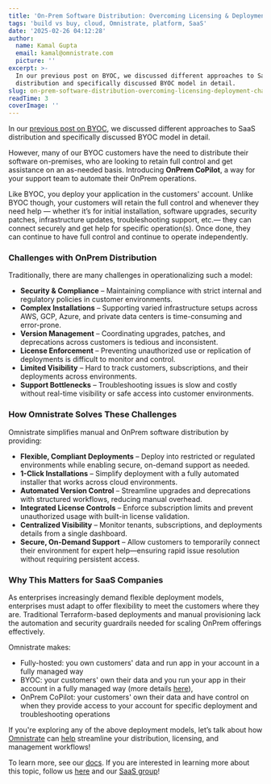 ```yaml
---
title: 'On-Prem Software Distribution: Overcoming Licensing & Deployment Challenges'
tags: 'build vs buy, cloud, Omnistrate, platform, SaaS'
date: '2025-02-26 04:12:28'
author:
  name: Kamal Gupta
  email: kamal@omnistrate.com
  picture: ''
excerpt: >-
  In our previous post on BYOC, we discussed different approaches to SaaS
  distribution and specifically discussed BYOC model in detail.
slug: on-prem-software-distribution-overcoming-licensing-deployment-challenges
readTime: 3
coverImage: ''
---
```


In our [previous post on BYOC][1], we discussed different approaches to SaaS distribution and specifically discussed BYOC model in detail. 

However, many of our BYOC customers have the need to distribute their software on-premises, who are looking to retain full control and get assistance on an as-needed basis. Introducing **OnPrem CoPilot**, a way for your support team to automate their OnPrem operations. 

Like BYOC, you deploy your application in the customers' account. Unlike BYOC though, your customers will retain the full control and whenever they need help — whether it’s for initial installation, software upgrades, security patches, infrastructure updates, troubleshooting support, etc.— they can connect securely and get help for specific operation(s). Once done, they can continue to have full control and continue to operate independently.


### Challenges with OnPrem Distribution

Traditionally, there are many challenges in operationalizing such a model:

- **Security & Compliance** – Maintaining compliance with strict internal and regulatory policies in customer environments.
- **Complex Installations** – Supporting varied infrastructure setups across AWS, GCP, Azure, and private data centers is time-consuming and error-prone.
- **Version Management** – Coordinating upgrades, patches, and deprecations across customers is tedious and inconsistent.
- **License Enforcement** – Preventing unauthorized use or replication of deployments is difficult to monitor and control.
- **Limited Visibility** – Hard to track customers, subscriptions, and their deployments across environments.
- **Support Bottlenecks** – Troubleshooting issues is slow and costly without real-time visibility or safe access into customer environments.


### How Omnistrate Solves These Challenges

Omnistrate simplifies manual and OnPrem software distribution by providing:

- **Flexible, Compliant Deployments** – Deploy into restricted or regulated environments while enabling secure, on-demand support as needed.
- **1-Click Installations** – Simplify deployment with a fully automated installer that works across cloud environments.
- **Automated Version Control** – Streamline upgrades and deprecations with structured workflows, reducing manual overhead.
- **Integrated License Controls** – Enforce subscription limits and prevent unauthorized usage with built-in license validation.
- **Centralized Visibility** – Monitor tenants, subscriptions, and deployments details from a single dashboard.
- **Secure, On-Demand Support** – Allow customers to temporarily connect their environment for expert help—ensuring rapid issue resolution without requiring persistent access.



### Why This Matters for SaaS Companies

As enterprises increasingly demand flexible deployment models, enterprises must adapt to offer flexibility to meet the customers where they are. Traditional Terraform-based deployments and manual provisioning lack the automation and security guardrails needed for scaling OnPrem offerings effectively.

Omnistrate makes:

 - Fully-hosted: you own customers' data and run app in your account in a fully managed way
 - BYOC: your customers' own their data and you run your app in their account in a fully managed way (more details [here][1]), 
 - OnPrem CoPilot: your customers' own their data and have control on when they provide access to your account for specific deployment and troubleshooting operations

If you're exploring any of the above deployment models, let’s talk about how [Omnistrate][2] can [help][4] streamline your distribution, licensing, and management workflows!

To learn more, see our [docs][3]. If you are interested in learning more about this topic, follow us [here][5] and our [SaaS group][6]!

  [1]: https://blog.omnistrate.com/posts/125
  [2]: https://omnistrate.com/
  [3]: https://docs.omnistrate.com/
  [4]: https://omnistrate.com/contact
  [5]: https://www.linkedin.com/company/omnistrate
  [6]: https://www.linkedin.com/groups/9880017/
